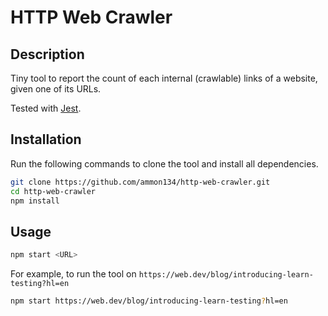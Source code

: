 # HTTP Web Crawler

## Description

Tiny tool to report the count of each internal (crawlable) links of a website, given one of its URLs.

Tested with [Jest](https://jestjs.io/).

## Installation

Run the following commands to clone the tool and install all dependencies.

```sh
git clone https://github.com/ammon134/http-web-crawler.git
cd http-web-crawler
npm install
```

## Usage

```sh
npm start <URL>
```

For example, to run the tool on `https://web.dev/blog/introducing-learn-testing?hl=en`

```sh
npm start https://web.dev/blog/introducing-learn-testing?hl=en
```
